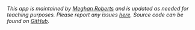 *This app is maintained by [Meghan Roberts](https://samanthacsik.github.io/) and is updated as needed for teaching purposes. Please report any issues [here](https://github.com/samanthacsik/EDS430-shiny-app/issues). Source code can be found on [GitHub](https://github.com/samanthacsik/EDS430-shiny-app).*